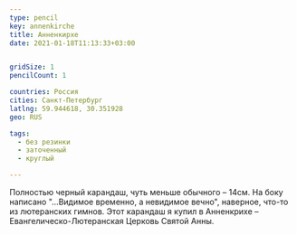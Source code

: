 ```yaml
---
type: pencil
key: annenkirche
title: Анненкирхе
date: 2021-01-18T11:13:33+03:00


gridSize: 1
pencilCount: 1

countries: Россия
cities: Санкт-Петербург
latlng: 59.944618, 30.351928
geo: RUS

tags:
  - без резинки
  - заточенный
  - круглый

---
```


Полностью черный карандаш, чуть меньше обычного – 14см. На боку написано "…Видимое временно, а невидимое вечно", наверное, что-то из лютеранских гимнов. Этот карандаш я купил в Анненкрихе – Евангелическо-Лютеранская Церковь Святой Анны.
